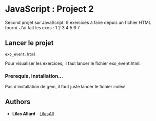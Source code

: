 # JavaScript : Project 2

Second projet sur JavaScript. 9 exercices à faire depuis un fichier HTML fourni.
J'ai fait les exos :
1
2
3
4
5
6
7


## Lancer le projet

```
exo_event.html
```

Pour visualiser les exercices, il faut lancer le fichier exo_event.html.

### Prerequis, installation...

Pas d'installation de gem, il faut juste lancer le fichier index! 

## Authors

* **Lilas Allard** - [LilasAll](https://github.com/LilasAll)



